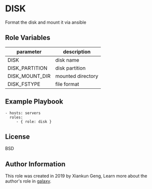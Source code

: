 DISK
=========
Format the disk and mount it via ansible

Role Variables
--------------

parameter | description
------------ | -------------
DISK | disk name
DISK_PARTITION | disk partition
DISK_MOUNT_DIR | mounted directory
DISK_FSTYPE | file format

Example Playbook
----------------

    - hosts: servers
      roles:
         - { role: disk }

License
-------

BSD

Author Information
------------------

This role was created in 2019 by Xiankun Geng, Learn more about the author's role in [galaxy](https://galaxy.ansible.com/gengxiankun).
